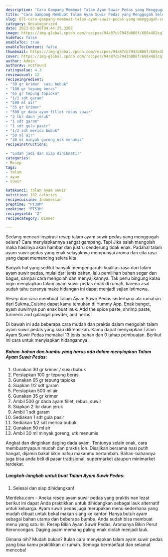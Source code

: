 ```yaml
---
description: "Cara Gampang Membuat Talam Ayam Suwir Pedas yang Menggugah Selera, Buat Buka Puasa Enak Banget"
title: "Cara Gampang Membuat Talam Ayam Suwir Pedas yang Menggugah Selera, Buat Buka Puasa Enak Banget"
slug: 671-cara-gampang-membuat-talam-ayam-suwir-pedas-yang-menggugah-selera-buat-buka-puasa-enak-banget
category: Uncategorized
date: 2023-03-08T04:44:25.320Z
image: https://img-global.cpcdn.com/recipes/94a87cb7943b888f/680x482cq70/talam-ayam-suwir-pedas-foto-resep-utama.jpg
hideToc: false
enableToc: true
enableTocContent: false
thumbnail: https://img-global.cpcdn.com/recipes/94a87cb7943b888f/680x482cq70/talam-ayam-suwir-pedas-foto-resep-utama.jpg
cover: https://img-global.cpcdn.com/recipes/94a87cb7943b888f/680x482cq70/talam-ayam-suwir-pedas-foto-resep-utama.jpg
author: Admin
authorAv: notfound
ratingvalue: 4.3
reviewcount: 12
recipeingredient:
- "30 gr krimer  susu bubuk"
- "100 gr tepung beras"
- "65 gr tepung tapioka"
- "1/2 sdt garam"
- "500 ml air"
- "35 gr krimer"
- "500 gr dada ayam fillet rebus suwir"
- "2 lbr daun jeruk"
- "1 sdt garam"
- "1 sdt gula pasir"
- "1/2 sdt merica bubuk"
- "50 ml air"
- "30 ml minyak goreng utk menumis"
recipeinstructions:

- "Sudah jadi dan siap dinikmati!"
categories:
- Resep
tags:
- talam
- ayam
- suwir

katakunci: talam ayam suwir 
nutrition: 162 calories
recipecuisine: Indonesian
preptime: "PT30M"
cooktime: "PT53M"
recipeyield: "2"
recipecategory: Dinner

---
```



Sedang mencari inspirasi resep talam ayam suwir pedas yang menggugah selera? Cara menyiapkannya sangat gampang. Tapi Jika salah mengolah maka hasilnya akan hambar dan justru cenderung tidak enak. Padahal talam ayam suwir pedas yang enak selayaknya mempunyai aroma dan cita rasa yang dapat memancing selera kita.


Banyak hal yang sedikit banyak mempengaruhi kualitas rasa dari talam ayam suwir pedas, mulai dari jenis bahan, lalu pemilihan bahan segar dan bagus, sampai cara mengolah dan menyajikannya. Tak perlu bingung kalau ingin menyiapkan talam ayam suwir pedas enak di rumah, karena asal sudah tahu caranya maka hidangan ini dapat menjadi sajian istimewa.

Resep dan cara membuat Talam Ayam Suwir Pedas sederhana ala rumahan dari Sukma_Cuisine dapat kamu temukan di Yummy App. Enak banget, ayam suwirnya pun enak buat lauk. Add the spice paste, shrimp paste, turmeric and galangal powder, and herbs.


Di bawah ini ada beberapa cara mudah dan praktis dalam mengolah talam ayam suwir pedas yang siap dikreasikan. Kamu dapat menyiapkan Talam Ayam Suwir Pedas memakai 13 jenis bahan dan 0 tahap pembuatan. Berikut ini cara untuk menyiapkan hidangannya.

<!--inarticleads1-->

##### Bahan-bahan dan bumbu yang harus ada dalam menyiapkan Talam Ayam Suwir Pedas:

1. Gunakan 30 gr krimer / susu bubuk
1. Persiapkan 100 gr tepung beras
1. Gunakan 65 gr tepung tapioka
1. Siapkan 1/2 sdt garam
1. Persiapkan 500 ml air
1. Gunakan 35 gr krimer
1. Ambil 500 gr dada ayam fillet, rebus, suwir
1. Siapkan 2 lbr daun jeruk
1. Ambil 1 sdt garam
1. Sediakan 1 sdt gula pasir
1. Sediakan 1/2 sdt merica bubuk
1. Gunakan 50 ml air
1. Ambil 30 ml minyak goreng, utk menumis


Angkat dan dinginkan daging dada ayam. Tentunya selain enak, cara membuatnyapun mudah dan praktis loh. Disajikan bersama nasi putih hangat, dijamin bakal bikin nafsu makanmu bertambah. Bahan-bahannya juga bisa anda beli di pasar tradisional, supermarket ataupun minimarket terdekat. 

<!--inarticleads2-->

##### Langkah-langkah untuk buat Talam Ayam Suwir Pedas:


1. Selesai dan siap dihidangkan!

Merdeka.com - Aneka resep ayam suwir pedas yang praktis nan lezat berikut ini dapat Anda praktikkan untuk dihidangkan sebagai lauk alternatif untuk keluarga. Ayam suwir pedas juga merupakan menu sederhana yang mudah dibuat untuk bekal makan siang ke kantor. Hanya butuh ayam sebagai bahan utama dan beberapa bumbu, Anda sudah bisa membuat menu yang satu ini. Resep Bikin Ayam Suwir Pedas, Aromanya Bikin Perut Keroncongan. Daging ayam memang paling enak diolah menjadi lauk. 

Gimana nih? Mudah bukan? Itulah cara menyiapkan talam ayam suwir pedas yang bisa kamu praktikkan di rumah. Semoga bermanfaat dan selamat mencoba!
